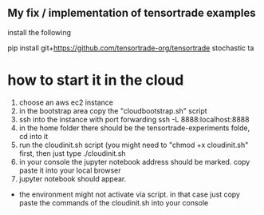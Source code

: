 
My fix / implementation of tensortrade examples
-----
install the following 

pip install git+https://github.com/tensortrade-org/tensortrade stochastic ta

# how to start it in the cloud

1. choose an aws ec2 instance
2. in the bootstrap area copy the "cloudbootstrap.sh" script
3. ssh into the instance with port forwarding ssh -L 8888:localhost:8888
4. in the home folder there should be the tensortrade-experiments folde, cd into it
5. run the cloudinit.sh script (you might need to "chmod +x cloudinit.sh" first, then just type ./cloudinit.sh
6. in your console the jupyter notebook address should be marked. copy paste it into your local browser
7. jupyter notebook should appear.
- the environment might not activate via script. in that case just copy paste the commands of the cloudinit.sh into your console

